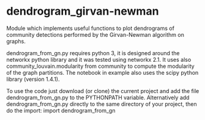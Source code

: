 # dendrogram_girvan-newman
Module which implements useful functions to plot dendrograms of community detections performed by the Girvan-Newman algorithm on graphs.

dendrogram_from_gn.py requires python 3, it is designed around the networkx python library and it was tested using networkx 2.1. It uses also community_louvain.modularity from community to compute the modularity of the graph partitions.
The notebook in example also uses the scipy python library (version 1.4.1).

To use the code just download (or clone) the current project and add the file dendrogram_from_gn.py to the PYTHONPATH variable.
Alternatively add dendrogram_from_gn.py directly to the same directory of your project, then do the import:
import dendrogram_from_gn
